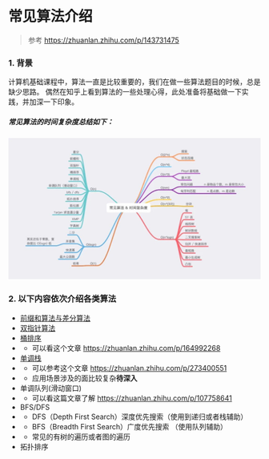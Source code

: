 常见算法介绍
==

> 参考 https://zhuanlan.zhihu.com/p/143731475

### 1. 背景

计算机基础课程中，算法一直是比较重要的，我们在做一些算法题目的时候，总是缺少思路。 偶然在知乎上看到算法的一些处理心得，此处准备将基础做一下实践，并加深一下印象。

##### 常见算法的时间复杂度总结如下：

![image](../image/common_algorithm.jpeg)

### 2. 以下内容依次介绍各类算法

- [前缀和算法与差分算法](on/prefixSum.md)
- [双指针算法](on/towPointer.md)
- [桶排序](../Sort/sort.php)
- - 可以看这个文章 https://zhuanlan.zhihu.com/p/164992268
- [单调栈](on/monostoneStack.md)
- - 可以参考这个文章 https://zhuanlan.zhihu.com/p/273400551
- - 应用场景涉及的面比较复杂**待深入**
- 单调队列(滑动窗口)
- - 可以看这篇文章了解 https://zhuanlan.zhihu.com/p/107758641
- BFS/DFS
- - DFS（Depth First Search）深度优先搜索（使用到递归或者栈辅助）
- - BFS（Breadth First Search）广度优先搜索 （使用队列辅助）
- - 常见的有树的遍历或者图的遍历
- 拓扑排序


    